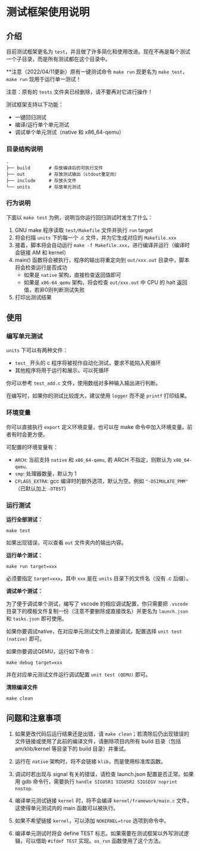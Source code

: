 # 测试框架使用说明

## 介绍

目前测试框架更名为 `test`，并且做了许多简化和使用改进。现在不再是每个测试一个子目录，而是所有测试都在这个目录中。

**注意（2022/04/11更新）原有一键测试命令 `make run` 现更名为 `make test`，`make run` 现用于运行单一测试！

注意：原有的 `tests` 文件夹已经删除，请不要再对它进行操作！

测试框架支持以下功能：

- 一键回归测试
- 编译/运行单个单元测试
- 调试单个单元测试（native 和 x86_64-qemu）

### 目录结构说明

```
.
├── build       # 存放编译后的可执行文件
├── out         # 存放测试输出（stdout重定向）
├── include     # 存放头文件
└── units       # 存放单元测试
```

### 行为说明

下面以 `make test` 为例，说明当你运行回归测试时发生了什么：

1. GNU make 程序读取 `test/Makefile` 文件并执行 `run` target
2. 将会扫描 `units` 下的每一个 .c 文件，并为它生成对应的 `Makefile.xxx`
3. 接着，脚本将会自动运行 `make -f Makefile.xxx`，进行编译并运行（编译时会链接 AM 和 kernel）
4. main() 函数将会被执行，程序的输出将重定向到 `out/xxx.out` 目录中，脚本将会检查运行是否成功
    - 如果是 `native` 架构，直接检查返回值即可
    - 如果是 `x86-64_qemu` 架构，将会检查 `out/xxx.out` 中 CPU 的 halt 返回值，若非0则判断测试失败
5. 打印出测试结果

## 使用

### 编写单元测试

`units` 下可以有两种文件：
- `test_` 开头的 c 程序将被视作自动化测试，要求不能陷入死循环
- 其他程序将用于运行和展示，可以死循环

你可以参考 `test_add.c` 文件，使用数组对多种输入输出进行判断。

在编写时，如果你的测试比较庞大，建议使用 `logger` 而不是 `printf` 打印结果。

### 环境变量

你可以直接执行 `export` 定义环境变量，也可以在 make 命令中加入环境变量。前者有时会更方便。

可配置的环境变量有：

- `ARCH`: 当前支持 `native` 和 `x86_64-qemu`, 若 ARCH 不指定，则默认为 `x86_64-qemu`.
- `smp`: 处理器数量，默认为 1
- `CFLAGS_EXTRA`: gcc 编译时的额外选项，默认为空。例如 `"-DSIMULATE_PMM"` （已默认加上 `-DTEST`）

### 运行测试

**运行全部测试：**

```shell
make test
```

如果出现错误，可以查看 `out` 文件夹内的输出内容。

**运行单个测试：**

```shell
make run target=xxx
```

必须要指定 `target=xxx`，其中 `xxx` 是在 `units` 目录下的文件名（没有 .c 后缀）。

**调试单个测试：**

为了便于调试单个测试，编写了 vscode 的相应调试配置，你只需要把 `.vscode` 目录下的模板文件复制一份（注意不要删除或直接改名）并更名为 `launch.json` 和 `tasks.json` 即可使用。

如果你要调试native，在对应单元测试文件上直接调试，配置选择 `unit test (native)` 即可。

如果你要调试QEMU，运行如下命令：

```shell
make debug target=xxx
```

并在对应单元测试文件运行调试配置 `unit test (QEMU)` 即可。

**清除编译文件**

```shell
make clean
```

## 问题和注意事项

1. 如果更改代码后运行结果还是出错，请 `make clean`；若清除后仍出现错误的文件链接或使用了此前的编译文件，请删除项目内所有 build 目录（包括 am/klib/kernel 等目录下的 build 目录）并重试。

2. 运行在 `native` 架构时，将不会链接 `klib`，而是使用标准库函数。

3. 调试时若出现与 signal 有关的错误，请检查 launch.json 配置是否正常。如果用 gdb 命令行，需要执行 `handle SIGUSR1 SIGUSR2 SIGSEGV noprint nostop`.

4. 编译单元测试链接 `kernel` 时，将不会编译 `kernel/framework/main.c` 文件，这使得单元测试内的 main 函数可以被执行。

5. 如果不希望链接 `kernel`，可以添加 `NOKERNEL=true` 选项到命令中。

6. 编译单元测试时将会 define TEST 标志。如果需要在测试框架以外写测试逻辑，可以借助 `#ifdef TEST` 实现。`os_run` 函数使用了这个方法。
